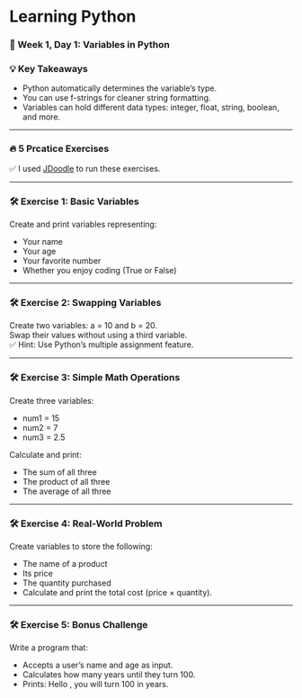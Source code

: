 # Learning Python
### 🚀 Week 1, Day 1: Variables in Python

### 💡 Key Takeaways
- Python automatically determines the variable’s type.  
- You can use f-strings for cleaner string formatting.  
- Variables can hold different data types: integer, float, string, boolean, and more.  

---

### 🔥 5 Prcatice Exercises

✅ I used [JDoodle](https://www.jdoodle.com) to run these exercises.  

---

### 🛠️ Exercise 1: Basic Variables
Create and print variables representing:
- Your name  
- Your age  
- Your favorite number  
- Whether you enjoy coding (True or False)  

---

### 🛠️ Exercise 2: Swapping Variables
Create two variables: a = 10 and b = 20.  
Swap their values without using a third variable.  
✅ Hint: Use Python’s multiple assignment feature.  

---

### 🛠️ Exercise 3: Simple Math Operations
Create three variables:
- num1 = 15  
- num2 = 7  
- num3 = 2.5 

Calculate and print:  
- The sum of all three  
- The product of all three  
- The average of all three  

---

### 🛠️ Exercise 4: Real-World Problem
Create variables to store the following:  
- The name of a product  
- Its price  
- The quantity purchased  
- Calculate and print the total cost (price × quantity).  

---

### 🛠️ Exercise 5: Bonus Challenge
Write a program that:  
- Accepts a user’s name and age as input.  
- Calculates how many years until they turn 100.  
- Prints: Hello <name>, you will turn 100 in <X> years.  
